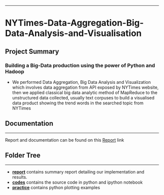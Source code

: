 ***
# NYTimes-Data-Aggregation-Big-Data-Analysis-and-Visualisation

## Project Summary

### Building a Big-Data production using the power of Python and Hadoop
* We performed Data Aggregation, Big Data Analysis and Visualization which involves data aggregation from API exposed by NYTimes website, then we applied classical big data analytic
method of MapReduce to the unstructured data collected, usually text corpuses to build a visualised data product showing the trend words in the searched topic from NYTimes 
## Documentation
***
Report and documentation can be found on this [Report](https://github.com/jayantsolanki/CDC-FLU-Data-Collection-and-Exploratory-Data-Analysis/tree/master/report) link

## Folder Tree
***
* [**report**](https://github.com/jayantsolanki/NYTimes-Data-Aggregation-Big-Data-Analysis-and-Visualisation/tree/master/report) contains summary report detailing our implementation and results.
* [**codes**](https://github.com/jayantsolanki/NYTimes-Data-Aggregation-Big-Data-Analysis-and-Visualisation/tree/master/code)  contains the source code in python and ipython notebook
* [**practice**](https://github.com/jayantsolanki/NYTimes-Data-Aggregation-Big-Data-Analysis-and-Visualisation/tree/master/practice) contains python plotting examples
